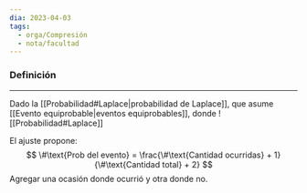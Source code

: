 ```yaml
---
dia: 2023-04-03
tags:
  - orga/Compresión
  - nota/facultad
---
```

### Definición
---
Dado la [[Probabilidad#Laplace|probabilidad de Laplace]], que asume [[Evento equiprobable|eventos equiprobables]], donde
![[Probabilidad#Laplace]]

El ajuste propone: $$ \#\text{Prob del evento} = \frac{\#\text{Cantidad ocurridas} + 1}{\#\text{Cantidad total} + 2} $$
Agregar una ocasión donde ocurrió y otra donde no.
